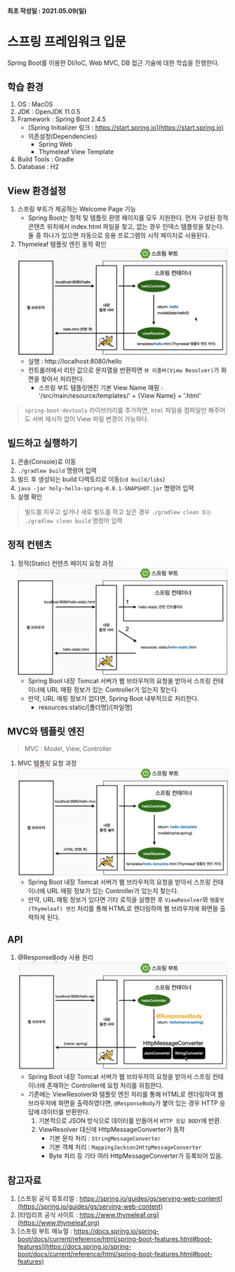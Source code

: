 #### 최초 작성일 : 2021.05.09(일)

# 스프링 프레임워크 입문

Spring Boot를 이용한 DI/IoC, Web MVC, DB 접근 기술에 대한 학습을 진행한다.

## 학습 환경

1. OS : MacOS
2. JDK : OpenJDK 11.0.5
3. Framework : Spring Boot 2.4.5
    - [Spring Initializer 링크 : https://start.spring.io](https://start.spring.io)
    - 의존설정(Dependencies)
        - Spring Web
        - Thymeleaf View Template
4. Build Tools : Gradle
5. Database : H2

## View 환경설정

1. 스프링 부트가 제공하는 Welcome Page 기능
    - Spring Boot는 정적 및 템플릿 환영 페이지를 모두 지원한다. 먼저 구성된 정적 콘텐츠 위치에서 index.html 파일을 찾고, 없는 경우 인덱스 템플릿을 찾는다. 둘 중 하나가 있으면 자동으로
      응용 프로그램의 시작 페이지로 사용된다.
2. Thymeleaf 템플릿 엔진 동작 확인
   ![요청 화면 출력 과정](images/01.jpg)
    - 실행 : http://localhost:8080/hello
    - 컨트롤러에서 리턴 값으로 문자열을 반환하면 `뷰 리졸버(View Resolver)`가 화면을 찾아서 처리한다.
        - 스프링 부트 템플릿엔진 기본 View Name 매핑 : '/src/main/resource/templates/' + {View Name} + '.html'

> `spring-boot-devtools` 라이브러리를 추가하면, `html` 파일을 컴파일만 해주어도 서버 재시작 없이 View 파일 변경이 가능하다.

## 빌드하고 실행하기

1. 콘솔(Console)로 이동
2. `./gradlew build` 명령어 입력
3. 빌드 후 생성되는 build 디렉토리로 이동(`cd build/libs`)
4. `java -jar holy-hello-spring-0.0.1-SNAPSHOT.jar` 명령어 입력
5. 실행 확인

> 빌드를 지우고 싶거나 새로 빌드를 하고 싶은 경우 `./gradlew clean 또는 ./gradlew clean build` 명령어 입력

## 정적 컨텐츠

1. 정적(Static) 컨텐츠 페이지 요청 과정
   ![정적 컨텐츠 페이지 요청 과정](images/02.jpg)
    - Spring Boot 내장 Tomcat 서버가 웹 브라우저의 요청을 받아서 스프링 컨테이너에 URL 매핑 정보가 있는 Controller가 있는지 찾는다.
    - 만약, URL 매핑 정보가 없다면, Spring Boot 내부적으로 처리한다.
        - resources:static/[폴더명]/[파일명]

## MVC와 템플릿 엔진

> MVC : Model, View, Controller

1. MVC 템플릿 요청 과정
   ![MVC 템플릿 요청 과정](images/03.jpg)
    - Spring Boot 내장 Tomcat 서버가 웹 브라우저의 요청을 받아서 스프링 컨테이너에 URL 매핑 정보가 있는 Controller가 있는지 찾는다.
    - 만약, URL 매핑 정보가 있다면 기타 로직을 실행한 후 `ViewResolver`와 `템플릿(Thymeleaf) 엔진` 처리를 통해 HTML로 렌더링하여 웹 브라우저에 화면을 출력하게 된다.

## API

1. @ResponseBody 사용 원리
   ![@ResponseBody 사용 원리](images/04.jpg)
    - Spring Boot 내장 Tomcat 서버가 웹 브라우저의 요청을 받아서 스프링 컨테이너에 존재하는 Controller에 요청 처리를 위힘한다.
    - 기존에는 ViewResolver와 템플릿 엔진 처리를 통해 HTML로 렌더링하여 웹 브라우저에 화면을 출력하였다면, `@ResponseBody`가 붙어 있는 경우 HTTP 응답에 데이터를 반환한다.
        1. 기본적으로 JSON 방식으로 데이터를 만들어서 `HTTP 응답 BODY`에 반환.
        2. ViewResolver 대신에 HttpMessageConverter가 동작
            - 기본 문자 처리 : `StringMessageConverter`
            - 기본 객체 처리 : `MappingJackson2HttpMessageConverter`
            - Byte 처리 등 기타 여러 HttpMessageConverter가 등록되어 있음.

## 참고자료

1. [스프링 공식 튜토리얼 : https://spring.io/guides/gs/serving-web-content](https://spring.io/guides/gs/serving-web-content)
2. [타임리프 공식 사이트 : https://www.thymeleaf.org](https://www.thymeleaf.org)
3. [스프링 부트 메뉴얼 : https://docs.spring.io/spring-boot/docs/current/reference/html/spring-boot-features.html#boot-features](https://docs.spring.io/spring-boot/docs/current/reference/html/spring-boot-features.html#boot-features)